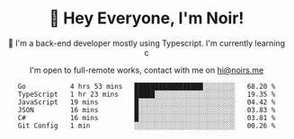 <div align="center">

<h1 align="center">👋 Hey Everyone, I'm Noir! </h1>
  

 🎉  I'm a back-end developer mostly using Typescript. I'm currently learning c

   
<p align="center">

  I'm open to full-remote works, contact with me on [hi@noirs.me](mailto:hi@noirs.me)
 
 </p>
   

  
<!--START_SECTION:waka-->

```text
Go           4 hrs 53 mins   █████████████████░░░░░░░░   68.20 %
TypeScript   1 hr 23 mins    █████░░░░░░░░░░░░░░░░░░░░   19.35 %
JavaScript   19 mins         █░░░░░░░░░░░░░░░░░░░░░░░░   04.42 %
JSON         16 mins         █░░░░░░░░░░░░░░░░░░░░░░░░   03.83 %
C#           16 mins         █░░░░░░░░░░░░░░░░░░░░░░░░   03.81 %
Git Config   1 min           ░░░░░░░░░░░░░░░░░░░░░░░░░   00.26 %
```

<!--END_SECTION:waka-->
